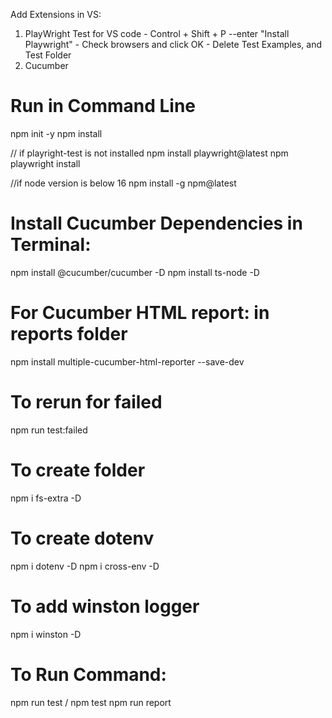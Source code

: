 Add Extensions in VS:

1. PlayWright Test for VS code - Control + Shift + P --enter "Install Playwright" - Check browsers and click OK - Delete Test Examples, and Test Folder
2. Cucumber

# Run in Command Line
npm init -y
npm install

// if playright-test is not installed
npm install playwright@latest
npm playwright install

//if node version is below 16
npm install -g npm@latest

# Install Cucumber Dependencies in Terminal:
npm install @cucumber/cucumber -D 
npm install ts-node -D

# For Cucumber HTML report: in reports folder
npm install multiple-cucumber-html-reporter --save-dev

# To rerun for failed 
npm run test:failed

# To create folder
npm i fs-extra -D

# To create dotenv
npm i dotenv -D
npm i cross-env -D

# To add winston logger
npm i winston -D

# To Run Command:

  npm run test / npm test
  npm run report
 